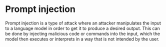 # Prompt injection

Prompt injection is a type of attack where an attacker manipulates the input to a language model in order to get it to produce a desired output. This can be done by injecting malicious code or commands into the input, which the model then executes or interprets in a way that is not intended by the user.